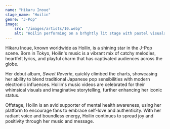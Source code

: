```yaml
---
name: "Hikaru Inoue"
stage_name: "Hoilin"
genre: "J-Pop"
image: 
    src: "/images/artists/10.webp"
    alt: "Hoilin performing on a brhghtly lit stage with pastel visuals"
---
```


Hikaru Inoue, known worldwide as Hoilin, is a shining star in the J-Pop scene. Born in Tokyo, Hoilin's music is a vibrant mix of catchy melodies, heartfelt lyrics, and playful charm that has captivated audiences across the globe.

Her debut album, *Sweet Reverie*, quickly climbed the charts, showcasing her ability to blend traditional Japanese pop sensibilities with modern electronic influences. Hoilin's music videos are celebrated for their whimsical visuals and imaginative storytelling, further enhancing her iconic status.

Offstage, Hoilin is an avid supporter of mental health awareness, using her platform to encourage fans to embrace self-love and authenticity. With her radiant voice and boundless energy, Hoilin continues to spread joy and positivity through her music and message.
